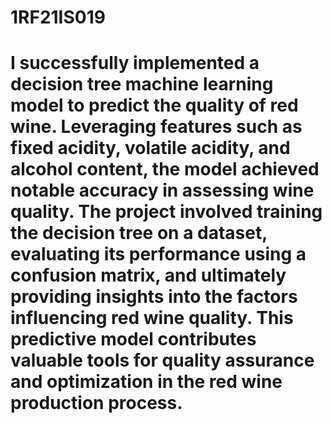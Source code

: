 # 1RF21IS019

# I successfully implemented a decision tree machine learning model to predict the quality of red wine. Leveraging features such as fixed acidity, volatile acidity, and alcohol content, the model achieved notable accuracy in assessing wine quality. The project involved training the decision tree on a dataset, evaluating its performance using a confusion matrix, and ultimately providing insights into the factors influencing red wine quality. This predictive model contributes valuable tools for quality assurance and optimization in the red wine production process.
